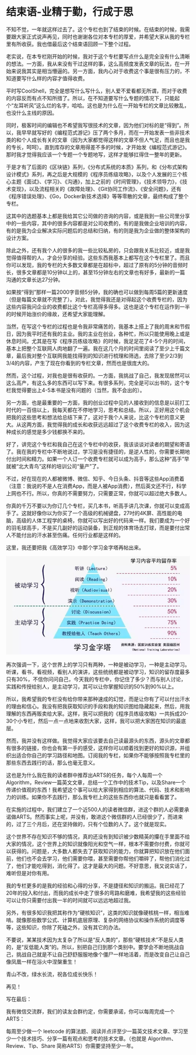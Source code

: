 # 结束语-业精于勤，行成于思

不知不觉，一年就这样过去了。这个专栏也到了结束的时候。在结束的时候，我需要跟大家正式说声再见，同时也谢谢各位对本专栏的厚爱，并希望大家从我的专栏里有所收获。我也借最后这个结束语回顾一下整个过程。

老实说，在本专栏刚开始的时候，我对于这个专栏要写点什么是完全没有什么清晰的想法。一方面，我从来没有干过这样的事，这么高频度发表文章的玩法，在一开始来说我其实是相当懵逼的。另一方面，我内心对于收费这个事是很有压力的，不知道要写什么样的内容才值得收费。

平时写CoolShell，完全是想写什么写什么，别人爱不爱看都无所谓，而对于收费的内容反而有点不知所措了。所以，在不知道要写什么专题的情况下，只能起个“左耳听风”这么烂的名字，哈哈。这也是为什么在一开始专栏的文章比较散乱，也没什么主线的原因。

同时，极客时间的编辑也不希望我写很技术的文章，因为他们对标的是“得到”。所以，我早早就写好的《编程范式游记》压了两个多月，而在一开始发表一些非技术类的和个人成长有关的文章（因为大家都觉得这样的文章不但人气足，而且也是我的专长，呵呵）。直到库存的文章用得差不多的时候，才开始发《编程范式游记》。那时我才觉得我应该一个专题一个专题地写，这样才能够扛得住一整年的更新。

于是才有了后面的《区块链》系列，《分布式系统的本质》系列，和《分布式架构设计模式》系列，再之后是大规模的《程序员练级攻略》，以及个人发展的三个核心主题《面试》、《学习》、《沟通》，加上之前的《时间管理》，《技术领导力》，《技术变现》，以及流程相关的《故障处理》、《Git协同工作流》、《安全问题》，还有《程序错误处理》、《Go，Docker新技术选择》等等零散的文章，最终构成了整个专栏。

这其中的选题基本上都是我给其它公司做的咨询的内容，或是我到一些公司里分享中的一些内容，其中的很多内容都是对公司收费的，有的是我做企业培训的内容，有的是我为企业解决实际问题后的总结和归纳，有的则是我为企业做的整体架构的设计方案。

除此之外，还有我个人的很多的我一些比较私房的，只会跟我关系比较近，或是我觉得值得帮的人，才会分享的经验。这些东西我基本上都写在这个专栏里了。而且你可以发现，我的专栏的大多数文章都是在超标中，超过了原有的5分钟的音频时长，很多文章都是10分钟以上的，甚至15分钟左右的文章也有好多，最新的一篇沟通的文章长达27分钟。

如果按“得到”那样一篇2000字音频5分钟，我的确也可以做到每周5篇的更新速度（但是每篇文章就不完整了）。对此，我觉得我还是对得起这个收费专栏的，因为这些内容我问企业的收费都比这个专栏高得多得多。这也是这个专栏在运作到一半的时候开始涨价的缘故，还希望大家能理解。

当然，在写这个专栏的过程也是令我非常痛苦的，我基本上搭上了我的周末和节假日，因为我平时还有我的主业。我的主业在创业，各种忙，所以只能使用晚上或是休息时间。尤其是在写《程序员练级攻略》的时候，我足足花了4-5个月的时间，基本上把整个互联网人肉地翻了一遍。我在这几个月的时间里阅读了至少上千篇文章，最后我对整个互联网我能找得到的知识进行梳理和筛选，去除了至少2/3到3/4的内容，产生了现在你看到的专栏文章，然而也是很庞大的。

然而，这个过程，对我也是很有收获的。一方面，我挑战了自己，我发现居然可以这么高产，有这么多的东西可以写下来。有很多系列，完全是可以出书的，这个专栏我觉得要出上4-5本书是没有问题的（当然，我不会出的）。

另一方面，也是最重要的一方面，我的创业过程中见的人接收到的信息是以前打工时代的一百倍以上，我每天都在不停地学习，思考和总结。所以，正好用这个机会把我的这些思考和想法给总结下来了，这对于我个人来说，比这个专栏的意义更大。从这两方面，我觉得我的成长和收获远远超过了这个收费专栏的收入，因为这种成长的感觉是多少钱都换不来的。

好了，讲完这个专栏和我自己在这个专栏中的收获，我该谈谈对读者的期望和寄语了。我在我的专栏中不断地说过，学习是没有捷径的，是逆人性的，你需要长期地付出时间和精力。如果一个人订一个收费专栏就可以成为高手，那么这种“高手”早就被“北大青鸟”这样的培训公司“量产”了。

不过，好在现在的人都被微博、微信、知乎、今日头条、抖音等这些App消费着（注意：我说的不是人在消费App，而是人被App消费），然后英文还不行，科学上网也不行。所以，你真的不需要努力，只需要正常，你就可以超过绝大多数人。

你真的千万不要以为你订几个专栏，买几本书，听高手讲几次课，你就可以变成高手了。这就好像你以为你买了一个高级的机械键盘，27吋的4K屏、高性能的电脑，高级的人体工程学的桌椅，你就可以写出好的代码来一样。我们要成为一个好的羽毛球高手，不是买几副好的运动装备，到正规的体育场去打球，而是要付出常人不能付出的汗水甚至伤痛。任何行业都是这样的。

这里，我还要把我《高效学习》中那个学习金字塔再帖出来。

![00160](./img/117-结束语-业精于勤，行成于思.assets/00160-1718422868304-6.jpeg)

再次强调一下，这个世界上的学习只有两种，一种是被动学习，一种是主动学习。听课，看书，看视频，看别人的演讲，这些统统都是被动学习，知识的留存度最多只有30%，不信你问问自己，今天我的专栏中，你记住了多少？而与别人讨论，实践和传授给别人，是主动学习，其可以让你掌握知识的50%到90%以上。

所以，我希望我的专栏没有给你带来那种速成的幻觉，而是让你有了可以付出汗水的理由和信心。我没有把我获取知识的手段和我的知识图给隐藏起来，然后，用我理解的东西再贩卖给大家。这样，我可以把我的《程序员练级攻略》一共拆成20-30个小专栏，然后一点一点地来收割大家，这样，我可以把大家困在知识的最底层。

然而，我并没有这样做。我觉得大家应该要去自己读最源头的东西，源头的文章都有很多的链接，你也会有第一手的感受，这样你可以顺着找到更好的知识源，并组织出适合你自己的学习路径和地图。订阅我的专栏，如果你不能够按照我专栏里的那些东西去践行的话，那么也毫无意义。

这也是为什么我在我的读者群中推荐出ARTS的任务，每个人每周一个Algorithm，Review一篇英文文章，总结一个工作中的技术Tip，以及Share一个传递价值观的东西！我希望这个事可以给大家得到相应的算法、代码、技术和影响力的训练。如果你不去践行，那么我专栏上的这些东西你也就只是看看罢了。

在实施的过程中，我们建立了一个近500人的读者微信群，进这个群的人必需要承诺做ARTS。然而事实上呢，并没有，敢进这个微信群的人已经很少了，而进来的，过了三个月后，还在坚持做的，只有个位数的人了。这个就是现实。

这个世界不存在知识不够的情况，真的还没有到知识被少数精英的攥在手里面不给大家的情况，这个世界上的知识就像阳光和空气一样，根本不需要你付费，你就可以获得的。问题是，大多数人都失去了获取知识的能力，你就算把知识放在他们面前，他们也不会去学习，他们需要你喂，甚至需要你帮他们嚼碎了，帮他们消化过了，他们才能吃得到，消化得了。这才是最大的问题。不好意思，我又说实话了，难听但是对你有用。

我的专栏更多的是我的经验和心得的分享，不是捷径和知识的搬运。我已经花了20年的投入和付出，而我的成长中走了很多的弯路和磨难，我希望我的这些经验可以让你只需要付出我一半的时间就可以远远地超过我。

另外，有很多知识我把其称作为“硬核知识”，这类的知识就像硬核桃一样，相当难啃。就像那些数学公式、计算机底层原理、复杂的网络协议和操作系统的调度等等，这些知识，你除了死磕之外，没有其它的办法。

不要说，某某技术因为太复杂了所以是“反人类的”，那些“硬核技术”不是反人类的，是“反低能人类”的。所以，别把自己归到那个类别中。要学会不断地挑战自己，挑战自己就是不让自己舒舒服服地像个僵尸一样地活着，而是改变自己让自己像凤凰一样在浴火中涅槃重生！

青山不改，绿水长流，祝各位成长快乐！

再见！

写在最后：

我有微信交流群，我们的读友会群约定，你需要承诺，你可以每周完成一个ARTS：

每周至少做一个 leetcode 的算法题、阅读并点评至少一篇英文技术文章、学习至少一个技术技巧、分享一篇有观点和思考的技术文章。（也就是 Algorithm、Review、Tip、Share 简称ARTS）你需要坚持至少一年。

